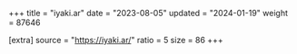 +++
title = "iyaki.ar"
date = "2023-08-05"
updated = "2024-01-19"
weight = 87646

[extra]
source = "https://iyaki.ar/"
ratio = 5
size = 86
+++
